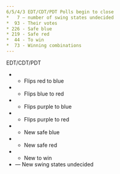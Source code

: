 ```yaml
---
6/5/4/3 EDT/CDT/PDT Polls begin to close
*   7 — number of swing states undecided
*  93 - Their votes
* 226 - Safe blue
* 219 - Safe red
*  44 - To win
*  73 - Winning combinations
---
```

EDT/CDT/PDT
*	 - Flips red to blue
*	 - Flips blue to red
*	 - Flips purple to blue
*	 - Flips purple to red
*	 - New safe blue
*	 - New safe red 
*	 - New to win
*	 — New swing states undecided